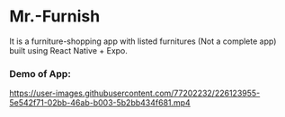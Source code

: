 # Mr.-Furnish
It is a furniture-shopping app with listed furnitures (Not a complete app) built using React Native + Expo.

### **Demo of App:**
https://user-images.githubusercontent.com/77202232/226123955-5e542f71-02bb-46ab-b003-5b2bb434f681.mp4
